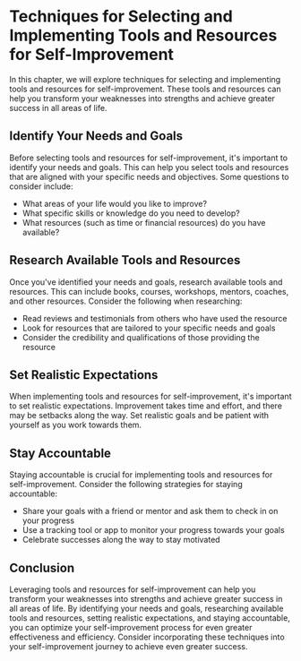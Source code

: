 Techniques for Selecting and Implementing Tools and Resources for Self-Improvement
==================================================================================================================================================

In this chapter, we will explore techniques for selecting and implementing tools and resources for self-improvement. These tools and resources can help you transform your weaknesses into strengths and achieve greater success in all areas of life.

Identify Your Needs and Goals
-----------------------------

Before selecting tools and resources for self-improvement, it's important to identify your needs and goals. This can help you select tools and resources that are aligned with your specific needs and objectives. Some questions to consider include:

* What areas of your life would you like to improve?
* What specific skills or knowledge do you need to develop?
* What resources (such as time or financial resources) do you have available?

Research Available Tools and Resources
--------------------------------------

Once you've identified your needs and goals, research available tools and resources. This can include books, courses, workshops, mentors, coaches, and other resources. Consider the following when researching:

* Read reviews and testimonials from others who have used the resource
* Look for resources that are tailored to your specific needs and goals
* Consider the credibility and qualifications of those providing the resource

Set Realistic Expectations
--------------------------

When implementing tools and resources for self-improvement, it's important to set realistic expectations. Improvement takes time and effort, and there may be setbacks along the way. Set realistic goals and be patient with yourself as you work towards them.

Stay Accountable
----------------

Staying accountable is crucial for implementing tools and resources for self-improvement. Consider the following strategies for staying accountable:

* Share your goals with a friend or mentor and ask them to check in on your progress
* Use a tracking tool or app to monitor your progress towards your goals
* Celebrate successes along the way to stay motivated

Conclusion
----------

Leveraging tools and resources for self-improvement can help you transform your weaknesses into strengths and achieve greater success in all areas of life. By identifying your needs and goals, researching available tools and resources, setting realistic expectations, and staying accountable, you can optimize your self-improvement process for even greater effectiveness and efficiency. Consider incorporating these techniques into your self-improvement journey to achieve even greater success.
